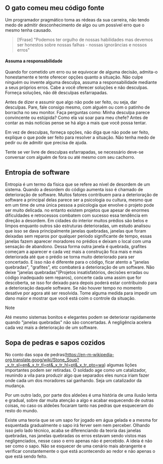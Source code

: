 
## O gato comeu meu código fonte
Um programador pragmático toma as rédeas da sua carreira, não tendo medo de admitir desconhecimento de algo ou um possível erro que o mesmo tenha causado.

> [!Frase]
> "Podemos ter orgulho de nossas habilidades mas devemos ser honestos sobre nossas falhas - nossas ignorâncias e nossos erros"

#### Assuma a responsabilidade
Quando for cometido um erro ou se equivocar de alguma decisão, admita-o honestamente e tente oferecer opções quanto a situação. Não culpe ninguém ou invente alguma desculpa, assuma a responsabilidade mediante a seus próprios erros. Cabe a você oferecer soluções e não desculpas.
Forneça soluções, não dê desculpas esfarrapadas.

Antes de dizer e assumir que algo não pode ser feito, ou seja, dar desculpas. Pare, fale consigo mesmo, com alguém ou com o patinho de borracha no seu monitor. 
Faça perguntas como:
	Minha desculpa parece convincente ou estúpida?
	Como ela vai soar para meu chefe?
Antes de contar as más notícias pense se há algo a mais que você possa tentar.

Em vez de desculpas, forneça opções, não diga que não pode  ser feito, explique o que pode ser feito para resolver a situação.
Não tenha medo de pedir ou de admitir que precisa de ajuda.

Tente se ver livre de desculpas esfarrapadas, se necessário deve-se conversar com alguém de fora ou até mesmo com seu cachorro.


## Entropia de software
Entropia é um termo da física que se refere ao nível de desordem de um sistema. Quando a desordem do código aumenta isso é chamado de deterioração de software.
Muitos fatores contribuem para a deterioração de software a principal delas parece ser a psicologia ou cultura, mesmo que em um time de uma única pessoa a psicologia que envolve o projeto pode ser muito delicada. no entanto existem projetos que apesar de enormes dificuldades e retrocessos combatem com sucesso essa tendência em direção a desordem.
Em cidades do interior muitos prédios são belos e limpos enquanto outros são estruturas deterioradas, um estudo analisou que isso se dava principalmente janelas quebradas, janelas que foram deixadas sem reparos por qualquer período significante de tempo, essas janelas fazem aparecer moradores no prédios e deixam o local com uma sensação de abandono. Dessa forma outra janela é quebrada, grafites começam a aparecer e cada vez mais a construção fica mais e mais deteriorada até que o prédio se torna muito deteriorado para ser concertado.
E isso não é diferente para o código, ficar atento a "janelas quebradas", "grafites", etc combaterá a deterioração de um software.
Não deixe "janelas quebradas"(Projetos insatisfatórios, decisões erradas ou código inadequado sem reparos), concerte cada uma assim que for descoberta, se isso for deixado para depois poderá estar contribuindo para a deterioração daquele software. Se não houver tempo no momento desative por agora até ser resolvida. Tome alguma medida para impedir um dano maior e mostrar que você está coim o controle da situação.

> [!NOTE]
> Até mesmo sistemas bonitos e elegantes podem se deteriorar rapidamente quando "janelas quebradas" não são concertadas. A negligência acelera cada vez mais a deterioração de um software.



## Sopa de pedras e sapos cozidos

No conto das sopa de pedras(https://en-m-wikipedia-org.translate.goog/wiki/Stone_Soup?_x_tr_sl=en&_x_tr_tl=pt&_x_tr_hl=pt&_x_tr_pto=wa) algumas lições importantes podem ser retiradas. O soldado age como um catalizador, reunindo a vila para produzir algo que separados eles nunca iriam fazer onde cada um dos moradores saí ganhando.
Seja um catalizador da mudança.

Por um outro lado, por parte dos aldeões é uma história de uma ilusão lenta e gradual, sobre dar muita atenção a algo e acabar esquecendo de outras coisas, no caso os aldeões focaram tanto nas pedras que esqueceram do resto do mundo. 

Existe uma teoria que se um sapo for jogado em água gelada e a mesma for esquentada gradualmente o sapo irá ferver sem nem perceber. Olhando isso pelo lado técnico, acaba se diferenciando da teoria das janelas quebradas, nas janelas quebradas os erros estavam sendo vistos mas negligenciados, nesse caso o erro apenas não é percebido.
A ideia é não ser como o sapo. Não se esquecer de uma cenário mais abrangente e verificar constantemente o que está acontecendo ao redor e não apenas o que está sendo feito.



